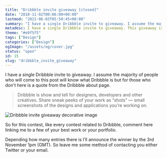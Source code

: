```yaml
---
title: "Dribbble invite giveaway [closed]"
date: "2010-11-02T00:06:00+00:00"
lastmod: "2021-06-03T05:50:45+00:00"
summary: "I have a single Dribbble invite to giveaway. I assume the majority of people who will come to this post will know what Dribbble is but for those who don’t here is a quote from the Dribbble about page."
metadesc: I have a single Dribbble invite to giveaway. This giveaway is now closed, so no longer are the invites available."
theme: "#e9f5f5"
tags: ["Design"]
categories: ["Design"]
ogImage: "/assets/og/cover.jpg"
status: "open"
id: 15
slug: "dribbble_invite_giveaway"
---
```


I have a single Dribbble invite to giveaway. I assume the majority of people who will come to this post will know what Dribbble is but for those who don't here is a quote from the Dribbble about page.

> Dribbble is show and tell for designers, developers and other creatives. Share sneak peeks of your work as “shots” — small screenshots of the designs and applications you’re working on. 

![Dribbble invite giveaway decorative image](https://iamsteve.test/uploads/blog/giveaway.png)

So for this contest, like every contest related to Dribbble, comment here linking me to a few of your best work or your portfolio. 

Depending how many entries there is I’ll announce the winner by the 3rd November 1pm (GMT). So leave me some method of contacting you either Twitter or your email.

